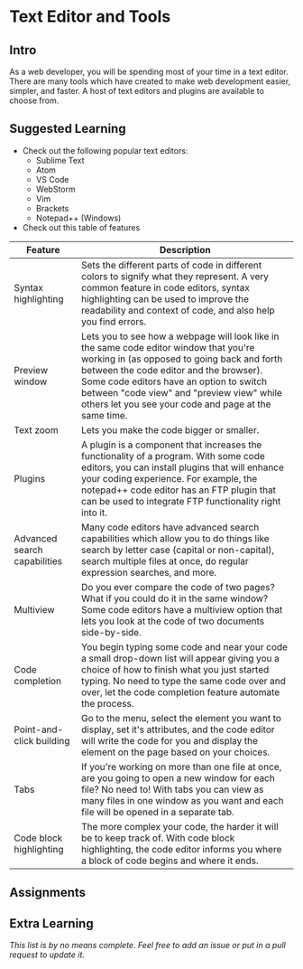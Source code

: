 # Text Editor and Tools

## Intro

As a web developer, you will be spending most of your time in a text editor. There are many tools which have created to make web development easier, simpler, and faster. A host of text editors and plugins are available to choose from.

## Suggested Learning

- Check out the following popular text editors:
  - Sublime Text
  - Atom
  - VS Code
  - WebStorm
  - Vim
  - Brackets
  - Notepad++ (Windows)
- Check out this table of features 

| Feature | Description |
| ---     | ---         |
| Syntax highlighting | Sets the different parts of code in different colors to signify what they represent. A very common feature in code editors, syntax highlighting can be used to improve the readability and context of code, and also help you find errors.  |
| Preview window |  Lets you to see how a webpage will look like in the same code editor window that you're working in (as opposed to going back and forth between the code editor and the browser). Some code editors have an option to switch between "code view" and "preview view" while others let you see your code and page at the same time. |
| Text zoom | Lets you make the code bigger or smaller. |
| Plugins | A plugin is a component that increases the functionality of a program. With some code editors, you can install plugins that will enhance your coding experience. For example, the notepad++ code editor has an FTP plugin that can be used to integrate FTP functionality right into it. |
| Advanced search capabilities  | Many code editors have advanced search capabilities which allow you to do things like search by letter case (capital or non-capital), search multiple files at once, do regular expression searches, and more. |
| Multiview | Do you ever compare the code of two pages? What if you could do it in the same window? Some code editors have a multiview option that lets you look at the code of two documents side-by-side. |
| Code completion | You begin typing some code and near your code a small drop-down list will appear giving you a choice of how to finish what you just started typing. No need to type the same code over and over, let the code completion feature automate the process. |
| Point-and-click building  | Go to the menu, select the element you want to display, set it's attributes, and the code editor will write the code for you and display the element on the page based on your choices. |
| Tabs  | If you're working on more than one file at once, are you going to open a new window for each file? No need to! With tabs you can view as many files in one window as you want and each file will be opened in a separate tab. |
| Code block highlighting | The more complex your code, the harder it will be to keep track of. With code block highlighting, the code editor informs you where a block of code begins and where it ends.  |

## Assignments

## Extra Learning

*This list is by no means complete. Feel free to add an issue or put in a pull request to update it.*